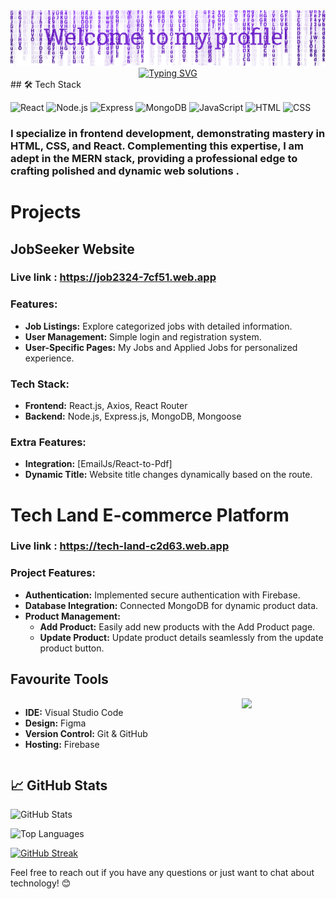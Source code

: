 <img src='./assets/header.png'>


<div align="center">
  <a href="https://git.io/typing-svg">
    <img src="https://readme-typing-svg.demolab.com?font=Roboto&weight=800&size=37&pause=1000&color=7C35CD&center=true&vCenter=true&random=false&width=435&lines=I'm+Minhaj;I'm+React+Developer;Frontend+Developer;Mern+Stack+Developer" alt="Typing SVG" />
  </a>
</div>
## 🛠️ Tech Stack

![React](https://img.shields.io/badge/-React-61DAFB?style=flat&logo=react&logoColor=white)
![Node.js](https://img.shields.io/badge/-Node.js-339933?style=flat&logo=node.js&logoColor=white)
![Express](https://img.shields.io/badge/-Express-000000?style=flat&logo=express&logoColor=white)
![MongoDB](https://img.shields.io/badge/-MongoDB-47A248?style=flat&logo=mongodb&logoColor=white)
![JavaScript](https://img.shields.io/badge/-JavaScript-F7DF1E?style=flat&logo=javascript&logoColor=white)
![HTML](https://img.shields.io/badge/-HTML-E34F26?style=flat&logo=html5&logoColor=white)
![CSS](https://img.shields.io/badge/-CSS-1572B6?style=flat&logo=css3&logoColor=white)




### I specialize in frontend development, demonstrating mastery in HTML, CSS, and React. Complementing this expertise, I am adept in the MERN stack, providing a professional edge to crafting polished and dynamic web solutions .



# Projects

## JobSeeker Website 

### Live link : https://job2324-7cf51.web.app

### Features:
- **Job Listings:** Explore categorized jobs with detailed information.
- **User Management:** Simple login and registration system.
- **User-Specific Pages:** My Jobs and Applied Jobs for personalized experience.

### Tech Stack:
- **Frontend:** React.js, Axios, React Router
- **Backend:** Node.js, Express.js, MongoDB, Mongoose

### Extra Features:
- **Integration:** [EmailJs/React-to-Pdf] 
- **Dynamic Title:** Website title changes dynamically based on the route.


# Tech Land E-commerce Platform 

### Live link : https://tech-land-c2d63.web.app

### Project Features:

- **Authentication:** Implemented secure authentication with Firebase.
- **Database Integration:** Connected MongoDB for dynamic product data.
- **Product Management:**
  - **Add Product:** Easily add new products with the Add Product page.
  - **Update Product:** Update product details seamlessly from the update product button.



## Favourite Tools

<div style="display: flex; flex-wrap: wrap;">
  <div style="flex: 1;">

  - **IDE:** Visual Studio Code
  - **Design:** Figma
  - **Version Control:** Git & GitHub
  - **Hosting:** Firebase
  </div>
  <div style="flex: 1; display: flex; flex-wrap: wrap; justify-content: center;">
    <a href="https://skillicons.dev">
      <img src="https://skillicons.dev/icons?i=vscode,figma,git,firebase" />
    </a>
  </div>
</div>


## 📈 GitHub Stats

![GitHub Stats](https://github-readme-stats.vercel.app/api?username=jkminhaj&show_icons=true&count_private=true&hide=contribs,issues&theme=midnight-purple)

![Top Languages](https://github-readme-stats.vercel.app/api/top-langs/?username=jkminhaj&layout=compact&theme=midnight-purple)




[![GitHub Streak](https://github-readme-streak-stats.herokuapp.com?user=jkminhaj&theme=midnight-purple&hide_border=true&border_radius=5&card_width=1000)](https://git.io/streak-stats)



Feel free to reach out if you have any questions or just want to chat about technology! 😊
